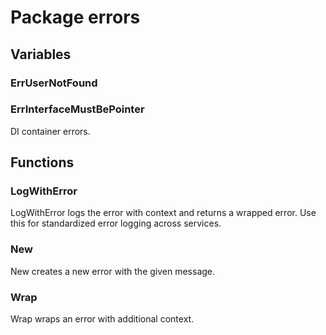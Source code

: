 # Package errors

## Variables

### ErrUserNotFound

### ErrInterfaceMustBePointer

DI container errors.

## Functions

### LogWithError

LogWithError logs the error with context and returns a wrapped error. Use this for standardized
error logging across services.

### New

New creates a new error with the given message.

### Wrap

Wrap wraps an error with additional context.
